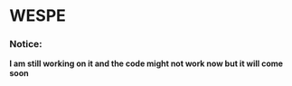 # WESPE

### Notice:

**I am still working on it and the code might not work now but it will come soon**
